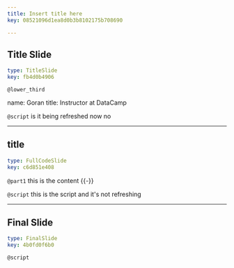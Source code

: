 ```yaml
---
title: Insert title here
key: 08521096d1ea8d0b3b8102175b708690

---
```

## Title Slide

```yaml
type: TitleSlide
key: fb4d0b4906
```





`@lower_third`

name: Goran
title: Instructor at DataCamp


`@script`
is it being refreshed now no



---
## title

```yaml
type: FullCodeSlide
key: c6d851e408
```

`@part1`
this is the content {{-}}





`@script`
this is the script and it's not refreshing



---
## Final Slide

```yaml
type: FinalSlide
key: 4b0fd0f6b0
```






`@script`



